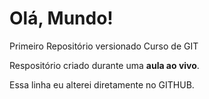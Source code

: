 # Olá, Mundo!
 Primeiro Repositório versionado Curso de GIT

 Respositório criado durante uma **aula ao vivo**.

Essa linha eu alterei diretamente no GITHUB.

